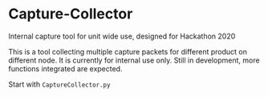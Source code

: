 # Capture-Collector
Internal capture tool for unit wide use, designed for Hackathon 2020

This is a tool collecting multiple capture packets for different product on different node. It is currently for internal use only.
Still in development, more functions integrated are expected.

Start with `CaptureCollector.py`
